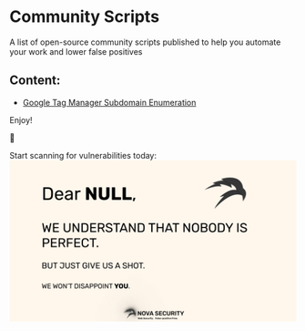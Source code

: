 # Community Scripts
A list of open-source community scripts published to help you automate your work and lower false positives


## Content:
- [Google Tag Manager Subdomain Enumeration](GTM-subdomain-enum)

Enjoy!

🥷

Start scanning for vulnerabilities today:
<a href="https://novasec.io/?ref=github">
 <img src="banner_image.png" width="750px">
</a>
